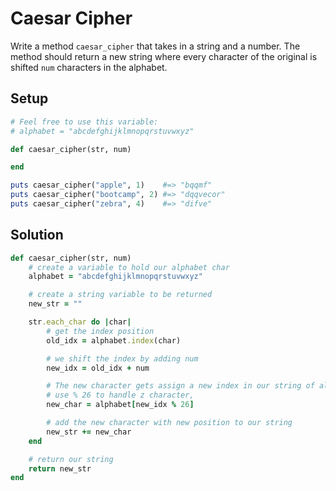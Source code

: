 # Caesar Cipher

Write a method `caesar_cipher` that takes in a string and a number. The method should return a new string where every character of the original is shifted `num` characters in the alphabet.

## Setup

```ruby
# Feel free to use this variable:
# alphabet = "abcdefghijklmnopqrstuvwxyz"

def caesar_cipher(str, num)

end

puts caesar_cipher("apple", 1)    #=> "bqqmf"
puts caesar_cipher("bootcamp", 2) #=> "dqqvecor"
puts caesar_cipher("zebra", 4)    #=> "difve"
```

## Solution

```ruby
def caesar_cipher(str, num)
    # create a variable to hold our alphabet char
    alphabet = "abcdefghijklmnopqrstuvwxyz"

    # create a string variable to be returned
    new_str = ""

    str.each_char do |char|
        # get the index position
        old_idx = alphabet.index(char)

        # we shift the index by adding num
        new_idx = old_idx + num

        # The new character gets assign a new index in our string of alphabet char
        # use % 26 to handle z character, 
        new_char = alphabet[new_idx % 26]

        # add the new character with new position to our string
        new_str += new_char
    end

    # return our string
    return new_str
end
```